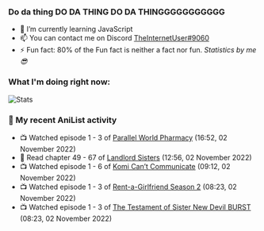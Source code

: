 ### Do da thing DO DA THING DO DA THINGGGGGGGGGGG

<!-- **TheInternetUser0/TheInternetUser0** is a ✨ _special_ ✨ repository because its `README.md` (this file) appears on your GitHub profile. -->


- 🌱 I’m currently learning JavaScript
- 📫 You can contact me on Discord [TheInternetUser#9060](https://discord.com/users/534117072796385300)
- ⚡ Fun fact: 80% of the Fun fact is neither a fact nor fun. _Statistics by me 😎_

### What I'm doing right now:
![Stats](https://discord.c99.nl/widget/theme-3/534117072796385300.png)

### 🌸 My recent AniList activity

<!-- ANILIST_ACTIVITY:start -->

-   📺 Watched episode 1 - 3 of [Parallel World Pharmacy](https://anilist.co/anime/136707) (16:52, 02 November 2022)
-   📖 Read chapter 49 - 67 of [Landlord Sisters](https://anilist.co/manga/138564) (12:56, 02 November 2022)
-   📺 Watched episode 1 - 6 of [Komi Can’t Communicate](https://anilist.co/anime/133965) (09:12, 02 November 2022)
-   📺 Watched episode 1 - 3 of [Rent-a-Girlfriend Season 2](https://anilist.co/anime/124410) (08:23, 02 November 2022)
-   📺 Watched episode 1 - 3 of [The Testament of Sister New Devil BURST](https://anilist.co/anime/21110) (08:23, 02 November 2022)

<!-- ANILIST_ACTIVITY:end -->
